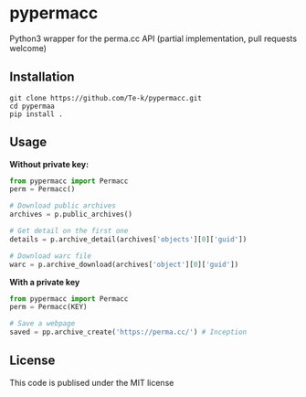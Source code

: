 # pypermacc

Python3 wrapper for the perma.cc API (partial implementation, pull requests welcome)

## Installation

```
git clone https://github.com/Te-k/pypermacc.git
cd pypermaa
pip install .
```

## Usage

**Without private key:**
```py
from pypermacc import Permacc
perm = Permacc()

# Download public archives
archives = p.public_archives()

# Get detail on the first one
details = p.archive_detail(archives['objects'][0]['guid'])

# Download warc file
warc = p.archive_download(archives['object'][0]['guid'])
```

**With a private key**
```py
from pypermacc import Permacc
perm = Permacc(KEY)

# Save a webpage
saved = pp.archive_create('https://perma.cc/') # Inception
```

## License

This code is publised under the MIT license
